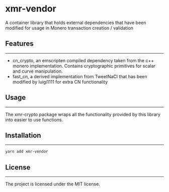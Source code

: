 # xmr-vendor

A container library that holds external dependencies that have been modified for usage in Monero transaction creation / validation

## Features

---

-   cn_crypto, an emscripten compiled dependency taken from the c++ monero implementation. Contains cryptographic primitives for scalar and curve manipulation.
-   fast_cn, a derived implementation from TweetNaCl that has been modified by luigi1111 for extra CN functionality

## Usage

---

The xmr-crypto package wraps all the functionality provided by this library into easier to use functions.

## Installation

---

```sh
yarn add xmr-vendor
```

## License

---

The project is licensed under the MIT license.
